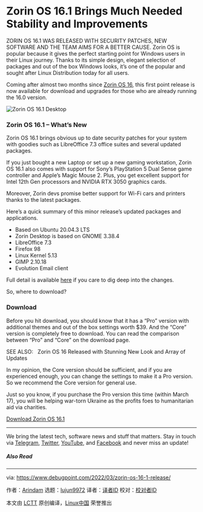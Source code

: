 [#]: subject: "Zorin OS 16.1 Brings Much Needed Stability and Improvements"
[#]: via: "https://www.debugpoint.com/2022/03/zorin-os-16-1-release/"
[#]: author: "Arindam https://www.debugpoint.com/author/admin1/"
[#]: collector: "lujun9972"
[#]: translator: "geekpi"
[#]: reviewer: " "
[#]: publisher: " "
[#]: url: " "

Zorin OS 16.1 Brings Much Needed Stability and Improvements
======
ZORIN OS 16.1 WAS RELEASED WITH SECURITY PATCHES, NEW SOFTWARE AND THE
TEAM AIMS FOR A BETTER CAUSE.
Zorin OS is popular because it gives the perfect starting point for Windows users in their Linux journey. Thanks to its simple design, elegant selection of packages and out of the box Windows looks, it’s one of the popular and sought after Linux Distribution today for all users.

Coming after almost two months since [Zorin OS 16][1], this first point release is now available for download and upgrades for those who are already running the 16.0 version.

![Zorin OS 16.1 Desktop][2]

### Zorin OS 16.1 – What’s New

Zorin OS 16.1 brings obvious up to date security patches for your system with goodies such as LibreOffice 7.3 office suites and several updated packages.

If you just bought a new Laptop or set up a new gaming workstation, Zorin OS 16.1 also comes with support for Sony’s PlayStation 5 Dual Sense game controller and Apple’s Magic Mouse 2. Plus, you get excellent support for Intel 12th Gen processors and NVIDIA RTX 3050 graphics cards.

Moreover, Zorin devs promise better support for Wi-Fi cars and printers thanks to the latest packages.

Here’s a quick summary of this minor release’s updated packages and applications.

  * Based on Ubuntu 20.04.3 LTS
  * Zorin Desktop is based on GNOME 3.38.4
  * LibreOffice 7.3
  * Firefox 98
  * Linux Kernel 5.13
  * GIMP 2.10.18
  * Evolution Email client



Full detail is available [here][3] if you care to dig deep into the changes.

So, where to download?

### Download

Before you hit download, you should know that it has a “Pro” version with additional themes and out of the box settings worth $39. And the “Core” version is completely free to download. You can read the comparison between “Pro” and “Core” on the download page.

[][4]

SEE ALSO:   Zorin OS 16 Released with Stunning New Look and Array of Updates

In my opinion, the Core version should be sufficient, and if you are experienced enough, you can change the settings to make it a Pro version. So we recommend the Core version for general use.

Just so you know, if you purchase the Pro version this time (within March 17), you will be helping war-torn Ukraine as the profits foes to humanitarian aid via charities.

[Download Zorin OS 16.1][5]

* * *

We bring the latest tech, software news and stuff that matters. Stay in touch via [Telegram][6], [Twitter][7], [YouTube][8], and [Facebook][9] and never miss an update!

##### Also Read

--------------------------------------------------------------------------------

via: https://www.debugpoint.com/2022/03/zorin-os-16-1-release/

作者：[Arindam][a]
选题：[lujun9972][b]
译者：[译者ID](https://github.com/译者ID)
校对：[校对者ID](https://github.com/校对者ID)

本文由 [LCTT](https://github.com/LCTT/TranslateProject) 原创编译，[Linux中国](https://linux.cn/) 荣誉推出

[a]: https://www.debugpoint.com/author/admin1/
[b]: https://github.com/lujun9972
[1]: https://www.debugpoint.com/2021/12/zorin-os-16-lite-review-xfce/
[2]: https://www.debugpoint.com/wp-content/uploads/2022/03/Zorin-OS-16.1-Desktop-1024x575.jpg
[3]: https://blog.zorin.com/2022/03/10/zorin-os-16-1-released-support-for-ukraine/
[4]: https://www.debugpoint.com/2021/08/zorin-os-16-release-announcement/
[5]: https://zorin.com/os/download/
[6]: https://t.me/debugpoint
[7]: https://twitter.com/DebugPoint
[8]: https://www.youtube.com/c/debugpoint?sub_confirmation=1
[9]: https://facebook.com/DebugPoint
